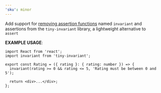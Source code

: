 ```yaml
---
'sku': minor
---
```


Add support for [removing assertion functions][assertion removal docs] named `invariant` and assertions from the `tiny-invariant` library, a lightweight alternative to `assert`

**EXAMPLE USAGE**:

```tsx
import React from 'react';
import invariant from 'tiny-invariant';

export const Rating = ({ rating }: { rating: number }) => {
  invariant(rating >= 0 && rating <= 5, 'Rating must be between 0 and 5');

  return <div>...</div>;
};
```

[assertion removal docs]: https://seek-oss.github.io/sku/#/./docs/extra-features?id=assertion-removal
